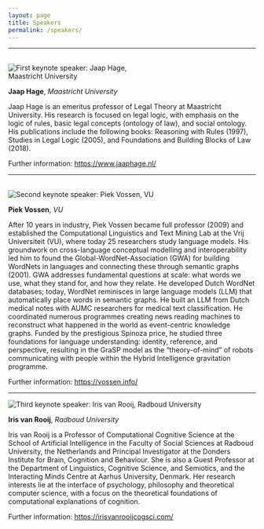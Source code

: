```yaml
---
layout: page
title: Speakers
permalink: /speakers/
---
```


--------

<br/>

<img src="https://jurix23.maastrichtlawtech.eu/assets/jaaphage.png" style="max-width: 300px;" alt="First keynote speaker: Jaap Hage, Maastricht University" />

**Jaap Hage**, *Maastricht University*

Jaap Hage is an emeritus professor of Legal Theory at Maastricht University. His research is focused on legal logic, with emphasis on the logic of rules, basic legal concepts (ontology of law), and social ontology. His publications include the following books: Reasoning with Rules (1997), Studies in Legal Logic (2005), and Foundations and Building Blocks of Law (2018).

Further information: https://www.jaaphage.nl/

--------

<br/>

<img src="https://jurix23.maastrichtlawtech.eu/assets/piekvossen.png" alt="Second keynote speaker: Piek Vossen, VU" />

**Piek Vossen**, *VU*

After 10 years in industry, Piek Vossen became full professor (2009) and established the Computational Linguistics and Text Mining Lab at the Vrij Universiteit (VU), where today 25 researchers study language models. His groundwork on cross-language conceptual modelling and interoperability led him to found the Global-WordNet-Association (GWA) for building WordNets in languages and connecting these through semantic graphs (2001). GWA addresses fundamental questions at scale: what words we use, what they stand for, and how they relate. He developed Dutch WordNet databases; today, WordNet reminisces in large language models (LLM) that automatically place words in semantic graphs. He built an LLM from Dutch medical notes with AUMC researchers for medical text classification. He coordinated numerous programmes creating news reading machines to reconstruct what happened in the world as event-centric knowledge graphs. Funded by the prestigious Spinoza price, he studied three foundations for language understanding: identity, reference, and perspective, resulting in the GraSP model as the “theory-of-mind” of robots communicating with people within the Hybrid Intelligence gravitation programme.

Further information: https://vossen.info/

--------

<img src="https://jurix23.maastrichtlawtech.eu/assets/irisvanrooij.png" alt="Third keynote speaker: Iris van Rooij, Radboud University" />

<br/>

**Iris van Rooij**, *Radboud University* 

Iris van Rooij is a Professor of Computational Cognitive Science at the School of Artificial Intelligence in the Faculty of Social Sciences at Radboud University, the Netherlands and Principal Investigator at the Donders Institute for Brain, Cognition and Behaviour. She is also a Guest Professor at the Department of Linguistics, Cognitive Science, and Semiotics, and the Interacting Minds Centre at Aarhus University, Denmark. Her research interests lie at the interface of psychology, philosophy and theoretical computer science, with a focus on the theoretical foundations of computational explanations of cognition.

Further information: https://irisvanrooijcogsci.com/

